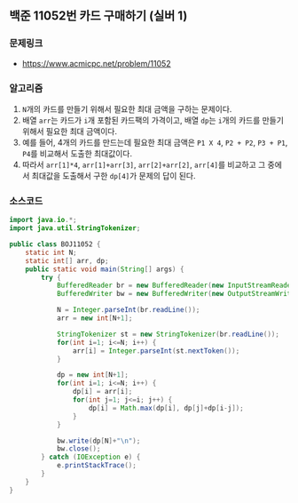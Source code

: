 ## 백준 11052번 카드 구매하기 (실버 1)
### 문제링크
- https://www.acmicpc.net/problem/11052

### 알고리즘
1. `N`개의 카드를 만들기 위해서 필요한 최대 금액을 구하는 문제이다.
2. 배열 `arr`는 카드가 `i`개 포함된 카드팩의 가격이고, 배열 `dp`는 `i`개의 카드를 만들기 위해서 필요한 최대 금액이다.
3. 예를 들어, 4개의 카드를 만드는데 필요한 최대 금액은 `P1 X 4`, `P2 + P2`, `P3 + P1`, `P4`를 비교해서 도출한 최대값이다.
4. 따라서 `arr[1]*4`, `arr[1]+arr[3]`, `arr[2]+arr[2]`, `arr[4]`를 비교하고 그 중에서 최대값을 도출해서 구한 `dp[4]`가 문제의 답이 된다.

### 소스코드
```java
import java.io.*;
import java.util.StringTokenizer;

public class BOJ11052 {
    static int N;
    static int[] arr, dp;
    public static void main(String[] args) {
        try {
            BufferedReader br = new BufferedReader(new InputStreamReader(System.in));
            BufferedWriter bw = new BufferedWriter(new OutputStreamWriter(System.out));

            N = Integer.parseInt(br.readLine());
            arr = new int[N+1];

            StringTokenizer st = new StringTokenizer(br.readLine());
            for(int i=1; i<=N; i++) {
                arr[i] = Integer.parseInt(st.nextToken());
            }

            dp = new int[N+1];
            for(int i=1; i<=N; i++) {
                dp[i] = arr[i];
                for(int j=1; j<=i; j++) {
                    dp[i] = Math.max(dp[i], dp[j]+dp[i-j]);
                }
            }

            bw.write(dp[N]+"\n");
            bw.close();
        } catch (IOException e) {
            e.printStackTrace();
        }
    }
}
```